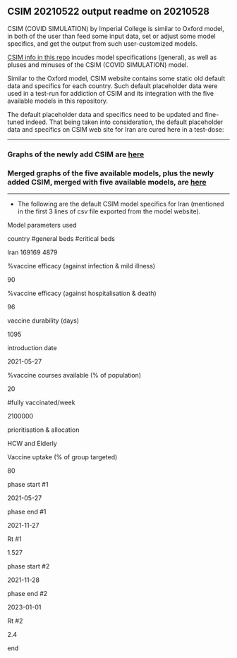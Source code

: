 ## CSIM 20210522 output readme on 20210528


CSIM (COVID SIMULATION) by Imperial College is similar to Oxford model, in both of the user than feed some input data, set or adjust some model specifics, and get the output from such user-customized models. 

[CSIM info in this repo](https://github.com/pourmalek/covir2/tree/main/sandbox/CSIM) incudes model specifications (general), as well as pluses and minuses of the CSIM (COVID SIMULATION) model.

Similar to the Oxford model, CSIM website contains some static old default data and specifics for each country. Such default placeholder data were used in a test-run for addiction of CSIM and its integration with the five available models in this repository. 

The default placeholder data and specifics need to be updated and fine-tuned indeed. That being taken into consideration, the default placeholder data and specifics on CSIM web site for Iran are cured here in a test-dose:

************

### Graphs of the newly add CSIM are [here]( https://github.com/pourmalek/covir2/blob/main/20210522/output/CSIM/graphs%20CSIM%2020210522.pdf)

### Merged graphs of the five available models, plus the newly added CSIM, merged with five available models, are [here]( https://github.com/pourmalek/covir2/blob/main/20210522/output/CSIM/graphs%20merged%2020210522%20plus%20CSIM.pdf)

************

* The following are the default CSIM model specifics for Iran (mentioned in the first 3 lines of csv file exported from the model website).


Model parameters used			

country	#general beds	#critical beds

Iran	169169			4879


%vaccine efficacy (against infection & mild illness)

90


%vaccine efficacy (against hospitalisation & death)

96


vaccine durability (days)

1095


introduction date

2021-05-27
									

%vaccine courses available (% of population)

20


#fully vaccinated/week

2100000


prioritisation & allocation

HCW and Elderly


Vaccine uptake (% of group targeted)

80


phase start #1

2021-05-27


phase end #1

2021-11-27


Rt #1

1.527


phase start #2

2021-11-28


phase end #2

2023-01-01


Rt #2

2.4

end

